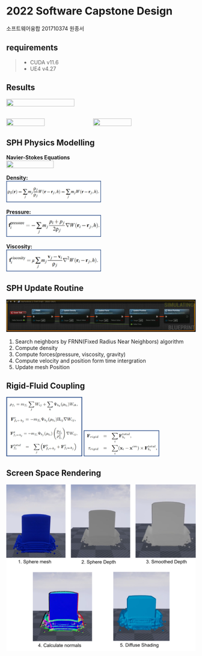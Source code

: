 # 2022 Software Capstone Design
소프트웨어융합 201710374 원종서

## requirements
> * CUDA  v11.6
> * UE4  v4.27

## Results
<img src="./img/result3.gif" width="60%" height="60%"/>    

## 
<img src="./img/result2.gif" width="45%" height="45%"/> <img src="./img/result1.gif" width="45%" height="45%"/>





## SPH Physics Modelling 
**Navier-Stokes Equations**    
<img src="./img/Navier–Stokes equations.jpg" width="50%" height="50%"/>    


**Density:**    
<img src="./img/density.jpg" width="50%" height="50%"/>    
    
      
        
**Pressure:**    
<img src="./img/pressure.jpg" width="50%" height="50%"/>    
     
     
       
**Viscosity:**    
<img src="./img/viscosity.jpg" width="50%" height="50%"/>    


## SPH Update Routine
<img src="./img/SPH_BP.png" width="100%" height="100%"/>    
    
1. Search neighbors by FRNN(Fixed Radius Near Neighbors) algorithm    
2. Compute density
3. Compute forces(pressure, viscosity, gravity)
4. Compute velocity and position form time intergration
5. Update mesh Position

## Rigid-Fluid Coupling
<img src="./img/fluid-rigid.jpg" width="40%" height="45%"/>  <img src="./img/RigidBody.jpg" width="40%" height="45%"/> 

## Screen Space Rendering
<img src="./img/ScreenSpaceRendering.png" width="100%" height="100%"/>
